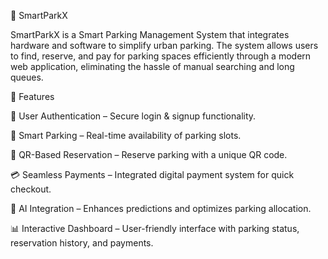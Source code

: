 🚗 SmartParkX

SmartParkX is a Smart Parking Management System that integrates hardware and software to simplify urban parking. The system allows users to find, reserve, and pay for parking spaces efficiently through a modern web application, eliminating the hassle of manual searching and long queues.

🌟 Features

🔐 User Authentication – Secure login & signup functionality.

📍 Smart Parking – Real-time availability of parking slots.

📱 QR-Based Reservation – Reserve parking with a unique QR code.

💳 Seamless Payments – Integrated digital payment system for quick checkout.

🤖 AI Integration – Enhances predictions and optimizes parking allocation.

📊 Interactive Dashboard – User-friendly interface with parking status, reservation history, and payments.

